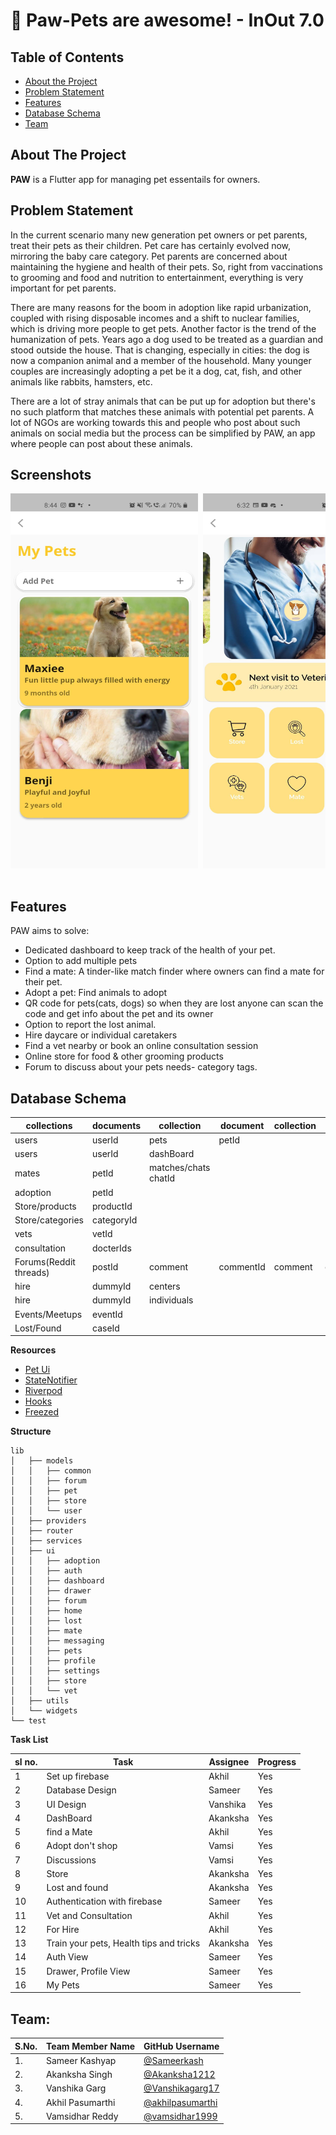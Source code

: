 # 🐶 Paw-Pets are awesome! - InOut 7.0

<!-- TABLE OF CONTENTS -->

## Table of Contents

- [About the Project](#about-the-project)
- [Problem Statement](#Problem-Statement)
- [Features](#features)
- [Database Schema](#Database-Schema)
- [Team](#team)

<!-- ABOUT THE PROJECT -->

## About The Project

<b>PAW</b> is a Flutter app for managing pet essentails for owners.

## Problem Statement

In the current scenario many new generation pet owners or pet parents, treat their pets as their children. Pet care has certainly evolved now, mirroring the baby care category. Pet parents are concerned about maintaining the hygiene and health of their pets. So, right from vaccinations to grooming and food and nutrition to entertainment, everything is very important for pet parents.

There are many reasons for the boom in adoption like rapid urbanization, coupled with rising disposable incomes and a shift to nuclear families, which is driving more people to get pets. Another factor is the trend of the humanization of pets. Years ago a dog used to be treated as a guardian and stood outside the house. That is changing, especially in cities: the dog is now a companion animal and a member of the household. Many younger couples are increasingly adopting a pet be it a dog, cat, fish, and other animals like rabbits, hamsters, etc.

There are a lot of stray animals that can be put up for adoption but there's no such platform that matches these animals with potential pet parents. A lot of NGOs are working towards this and people who post about such animals on social media but the process can be simplified by PAW, an app where people can post about these animals.

<!-- FEATURES -->

## Screenshots

<pre>
<img src="./screenshots/s1.jpg" alt="1" width="300" height="600" /> <img src="./screenshots/s2.jpg" alt="1" width="300" height="600" /> <img src="./screenshots/s3.jpg" alt="1" width="300" height="600" /> <img src="./screenshots/s4.jpg" alt="1" width="300" height="600" /> <img src="./screenshots/s5.jpg" alt="1"
	 width="300" height="600" /> <img src="./screenshots/s6.jpg" alt="1"
	 width="300" height="600" /><img src="./screenshots/s7.jpg" alt="1"
	 width="300" height="600" /> <img src="./screenshots/s8.jpg" alt="1"
	 width="300" height="600" /><img src="./screenshots/s9.jpg" alt="1"
	 width="300" height="600" /><img src="./screenshots/s10.jpg" alt="1"
	 width="300" height="600" /><img src="./screenshots/s11.jpg" alt="1"
	 width="300" height="600" /><img src="./screenshots/s12.jpg" alt="1"
	 width="300" height="600" />

</pre>

## Features

PAW aims to solve:

- Dedicated dashboard to keep track of the health of your pet.
- Option to add multiple pets
- Find a mate: A tinder-like match finder where owners can find a mate for their pet.
- Adopt a pet: Find animals to adopt
- QR code for pets(cats, dogs) so when they are lost anyone can scan the code and get info about the pet and its owner
- Option to report the lost animal.
- Hire daycare or individual caretakers
- Find a vet nearby or book an online consultation session
- Online store for food & other grooming products
- Forum to discuss about your pets needs- category tags.

<!-- DATABASE SCHEMA -->

## Database Schema

| collections            | documents  | collection           | document  | collection | document  |
| ---------------------- | ---------- | -------------------- | --------- | ---------- | --------- |
| users                  | userId     | pets                 | petId     |
| users                  | userId     | dashBoard            |
| mates                  | petId      | matches/chats chatId |
| adoption               | petId      |
| Store/products         | productId  |
| Store/categories       | categoryId |
| vets                   | vetId      |
| consultation           | docterIds  |
| Forums(Reddit threads) | postId     | comment              | commentId | comment    | commentId |
| hire                   | dummyId    | centers              |
| hire                   | dummyId    | individuals          |
| Events/Meetups         | eventId    |
| Lost/Found             | caseId     |

**Resources**

- [Pet Ui](https://www.youtube.com/watch?v=Cg9vLhfvWBE&ab_channel=TheGrowingDeveloper)
- [StateNotifier](https://www.youtube.com/watch?v=nUF0IrEjWj0&ab_channel=RobertBrunhage)
- [Riverpod](https://www.youtube.com/watch?v=GVspNESSess&t=1s&ab_channel=RobertBrunhage)
- [Hooks](https://www.youtube.com/watch?v=A1DUBgIsCv8&ab_channel=RobertBrunhage)
- [Freezed](https://www.youtube.com/watch?v=3HY6uFewwi4&t=921s&ab_channel=LearnFlutterCode)

**Structure**

```
lib
│   ├── models
│   │   ├── common
│   │   ├── forum
│   │   ├── pet
│   │   ├── store
│   │   └── user
│   ├── providers
│   ├── router
│   ├── services
│   ├── ui
│   │   ├── adoption
│   │   ├── auth
│   │   ├── dashboard
│   │   ├── drawer
│   │   ├── forum
│   │   ├── home
│   │   ├── lost
│   │   ├── mate
│   │   ├── messaging
│   │   ├── pets
│   │   ├── profile
│   │   ├── settings
│   │   ├── store
│   │   └── vet
│   ├── utils
│   └── widgets
└── test
```

<!-- GETTING STARTED -->

**Task List**

| sl no. | Task                                    | Assignee | Progress |
| ------ | --------------------------------------- | -------- | -------- |
| 1      | Set up firebase                         | Akhil    | Yes      |
| 2      | Database Design                         | Sameer   | Yes      |
| 3      | UI Design                               | Vanshika | Yes      |
| 4      | DashBoard                               | Akanksha | Yes      |
| 5      | find a Mate                             | Akhil    | Yes      |
| 6      | Adopt don't shop                        | Vamsi    | Yes      |
| 7      | Discussions                             | Vamsi    | Yes      |
| 8      | Store                                   | Akanksha | Yes      |
| 9      | Lost and found                          | Akanksha | Yes      |
| 10     | Authentication with firebase            | Sameer   | Yes      |
| 11     | Vet and Consultation                    | Akhil    | Yes      |
| 12     | For Hire                                | Akhil    | Yes      |
| 13     | Train your pets, Health tips and tricks | Akanksha | Yes      |
| 14     | Auth View                               | Sameer   | Yes      |
| 15     | Drawer, Profile View                    | Sameer   | Yes      |
| 16     | My Pets                                 | Sameer   | Yes      |

## Team:

| S.No. | Team Member Name | GitHub Username                                        |
| ----- | ---------------- | ------------------------------------------------------ |
| 1.    | Sameer Kashyap   | [@Sameerkash](https://github.com/Sameerkash)           |
| 2.    | Akanksha Singh   | [@Akanksha1212](https://github.com/Akanksha1212)       |
| 3.    | Vanshika Garg    | [@Vanshikagarg17](https://github.com/Vanshikagarg17)   |
| 4.    | Akhil Pasumarthi | [@akhilpasumarthi](https://github.com/akhilpasumarthi) |
| 5.    | Vamsidhar Reddy  | [@vamsidhar1999](https://github.com/vamsidhar1999)     |
